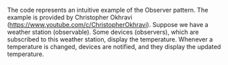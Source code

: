 The code represents an intuitive example of the Observer pattern. The example is provided by Christopher Okhravi (https://www.youtube.com/c/ChristopherOkhravi). 
Suppose we have a weather station (observable). Some devices (observers), which are subscribed to this weather station, display the temperature. Whenever a temperature is 
changed, devices are notified, and they display the updated temperature.
